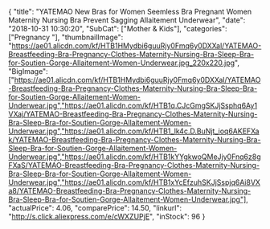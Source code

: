 {
	"title": "YATEMAO New Bras for Women Seemless Bra Pregnant Women Maternity Nursing Bra Prevent Sagging Allaitement Underwear",
	"date": "2018-10-31 10:30:20",
	"SubCat": ["Mother & Kids"],
	"categories": ["Pregnancy "],
	"thumbnailImage": "https://ae01.alicdn.com/kf/HTB1HMydbi6guuRjy0Fmq6y0DXXal/YATEMAO-Breastfeeding-Bra-Pregnancy-Clothes-Maternity-Nursing-Bra-Sleep-Bra-for-Soutien-Gorge-Allaitement-Women-Underwear.jpg_220x220.jpg",
	"BigImage": ["https://ae01.alicdn.com/kf/HTB1HMydbi6guuRjy0Fmq6y0DXXal/YATEMAO-Breastfeeding-Bra-Pregnancy-Clothes-Maternity-Nursing-Bra-Sleep-Bra-for-Soutien-Gorge-Allaitement-Women-Underwear.jpg","https://ae01.alicdn.com/kf/HTB1q.CJcGmgSKJjSsphq6Ay1VXaj/YATEMAO-Breastfeeding-Bra-Pregnancy-Clothes-Maternity-Nursing-Bra-Sleep-Bra-for-Soutien-Gorge-Allaitement-Women-Underwear.jpg","https://ae01.alicdn.com/kf/HTB1_lk4c.D.BuNjt_ioq6AKEFXak/YATEMAO-Breastfeeding-Bra-Pregnancy-Clothes-Maternity-Nursing-Bra-Sleep-Bra-for-Soutien-Gorge-Allaitement-Women-Underwear.jpg","https://ae01.alicdn.com/kf/HTB1kYYgkwoQMeJjy0Fnq6z8gFXaS/YATEMAO-Breastfeeding-Bra-Pregnancy-Clothes-Maternity-Nursing-Bra-Sleep-Bra-for-Soutien-Gorge-Allaitement-Women-Underwear.jpg","https://ae01.alicdn.com/kf/HTB1xYcEfzuhSKJjSspjq6Ai8VXa8/YATEMAO-Breastfeeding-Bra-Pregnancy-Clothes-Maternity-Nursing-Bra-Sleep-Bra-for-Soutien-Gorge-Allaitement-Women-Underwear.jpg"],
	"actualPrice": 4.06,
	"comparePrice": 14.50,
	"linkurl": "http://s.click.aliexpress.com/e/cWXZUPjE",
	"inStock": 96
}
